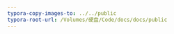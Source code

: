 ```yaml
---
typora-copy-images-to: ../../public
typora-root-url: /Volumes/硬盘/Code/docs/docs/public
---
```


<script setup>
    import TableCaption from '../../../components/TableCaption.vue'
</script>
